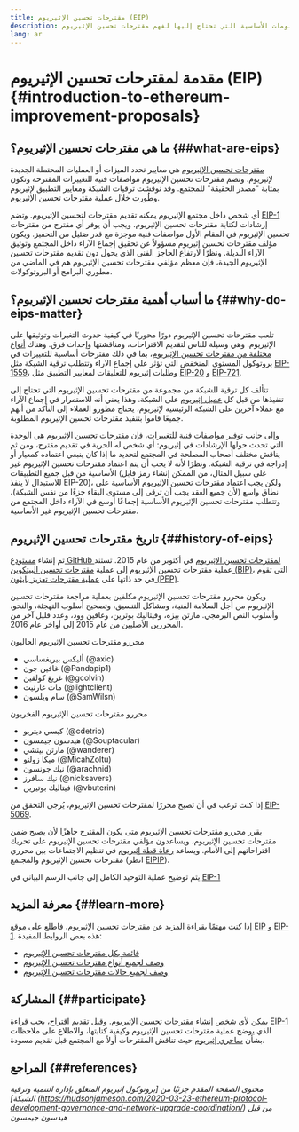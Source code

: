 ```yaml
---
title: مقترحات تحسين الإثيريوم (EIP)
description: المعلومات الأساسية التي تحتاج إليها لفهم مقترحات تحسين الإثيريوم
lang: ar
---
```


# مقدمة لمقترحات تحسين الإثيريوم (EIP) \{#introduction-to-ethereum-improvement-proposals}

## ما هي مقترحات تحسين الإثيريوم؟ \{##what-are-eips}

[مقترحات تحسين الإثيريوم](https://eips.ethereum.org/) هي معايير تحدد الميزات أو العمليات المحتملة الجديدة لإثيريوم. وتضم مقترحات تحسين الإثيريوم مواصفات فنية للتغييرات المقترحة وتكون بمثابة "مصدر الحقيقة" للمجتمع. وقد نوقشت ترقيات الشبكة ومعايير التطبيق لإثيريوم وطُورت خلال عملية مقترحات تحسين الإثيريوم.

أي شخص داخل مجتمع الإثيريوم يمكنه تقديم مقترحات لتحسين الإثيريوم. وتضم [EIP-1](https://eips.ethereum.org/EIPS/eip-1) إرشادات لكتابة مقترحات تحسين الإثيريوم. ويجب أن يوفر أي مقترح من مقترحات تحسين الإثيريوم في المقام الأول مواصفات فنية موجزة مع قدر ضئيل من التحفيز. ويكون مؤلف مقترحات تحسين إثيريوم مسؤولاً عن تحقيق إجماع الآراء داخل المجتمع وتوثيق الآراء البديلة. ونظرًا لارتفاع الحاجز الفني الذي يحول دون تقديم مقترحات تحسين الإثيريوم الجيدة، فإن معظم مؤلفي مقترحات تحسين الإثيريوم هم في الماضي من مطوري البرامج أو البروتوكولات.

## ما أسباب أهمية مقترحات تحسين الإثيريوم؟ \{##why-do-eips-matter}

تلعب مقترحات تحسين الإثيريوم دورًا محوريًا في كيفية حدوث التغيرات وتوثيقها على الإثيريوم. وهي وسيلة للناس لتقديم الاقتراحات، ومناقشتها وإحداث فرق. وهناك [أنواع مختلفة من مقترحات تحسين الإثيريوم](https://eips.ethereum.org/EIPS/eip-1#eip-types)، بما في ذلك مقترحات أساسية للتغييرات في بروتوكول المستوى المنخفض التي تؤثر على إجماع الآراء وتتطلب ترقية الشبكة مثل [EIP-1559](https://eips.ethereum.org/EIPS/eip-1559)، وطلبات إثيريوم للتعليقات لمعايير التطبيق مثل [EIP-20](https://eips.ethereum.org/EIPS/eip-20) و [EIP-721](https://eips.ethereum.org/EIPS/eip-721).

تتألف كل ترقية للشبكة من مجموعة من مقترحات تحسين الإثيريوم التي تحتاج إلى تنفيذها من قبل كل [عميل إثيريوم](/learn/#clients-and-nodes) على الشبكة. وهذا يعني أنه للاستمرار في إجماع الآراء مع عملاء آخرين على الشبكة الرئيسية لإثيريوم، يحتاج مطورو العملاء إلى التأكد من أنهم جميعًا قاموا بتنفيذ مقترحات تحسين الإثيريوم المطلوبة.

وإلى جانب توفير مواصفات فنية للتغييرات، فإن مقترحات تحسين الإثيريوم هي الوحدة التي تحدث حولها الإرشادات في إثيريوم: أي شخص له الحرية في تقديم مقترح، ومن ثم يناقش مختلف أصحاب المصلحة في المجتمع لتحديد ما إذا كان ينبغي اعتماده كمعيار أو إدراجه في ترقية الشبكة. ونظرًا لأنه لا يجب أن يتم اعتماد مقترحات تحسين الإثيريوم غير الأساسية من قبل جميع التطبيقات (على سبيل المثال، من الممكن إنشاء رمز قابل للاستبدال لا ينفذ EIP-20)، ولكن يجب اعتماد مقترحات تحسين الإثيريوم الأساسية على نطاق واسع (لأن جميع العقد يجب أن ترقى إلى مستوى البقاء جزءًا من نفس الشبكة)، وتتطلب مقترحات تحسين الإثيريوم الأساسية إجماعًا أوسع في الآراء داخل المجتمع من مقترحات تحسين الإثيريوم غير الأساسية.

## تاريخ مقترحات تحسين الإثيريوم \{##history-of-eips}

تم إنشاء [مستودع GitHub لمقترحات تحسين الإثيريوم](https://github.com/ethereum/EIPs) في أكتوبر من عام 2015. تستند عملية مقترحات تحسين الإثيريوم إلى عملية [مقترحات تحسين البيتكوين (BIP)](https://github.com/bitcoin/bips)، التي تقوم في حد ذاتها على [عملية مقترحات تعزيز بايثون (PEP)](https://www.python.org/dev/peps/).

ويكون محررو مقترحات تحسين الإثيريوم مكلفين بعملية مراجعة مقترحات تحسين الإثيريوم من أجل السلامة الفنية، ومشاكل التنسيق، وتصحيح أسلوب التهجئة، والنحو، وأسلوب النص البرمجي. مارتن بيزه، وفيتاليك بوترين، وغافين وود، وعدد قليل آخر من المحررين الأصليين من عام 2015 إلى أواخر عام 2016.

محررو مقترحات تحسين الإثيريوم الحاليون

- أليكس بيريغساسي (@axic)
- غافين جون (@Pandapip1)
- غريغ كولفين (@gcolvin)
- مات غارنيت (@lightclient)
- سام ويلسون (@SamWilsn)

محررو مقترحات تحسين الإثيريوم الفخريون

- كيسي ديتريو (@cdetrio)
- هيدسون جيمسون (@Souptacular)
- مارتن بيتشي (@wanderer)
- ميكا زولتو (@MicahZoltu)
- نيك جونسون (@arachnid)
- نيك سافرز (@nicksavers)
- فيتاليك بوتيرين (@vbuterin)

إذا كنت ترغب في أن تصبح محررًا لمقترحات تحسين الإثيريوم، يُرجى التحقق من [EIP-5069](https://eips.ethereum.org/EIPS/eip-5069).

يقرر محررو مقترحات تحسين الإثيريوم متى يكون المقترح جاهزًا لأن يصبح ضمن مقترحات تحسين الإثيريوم، ويساعدون مؤلفي مقترحات تحسين الإثيريوم على تحريك اقتراحاتهم إلى الأمام. ويساعد [رعاة قطة إثيريوم](https://ethereumcatherders.com/) في تنظيم الاجتماعات بين محرري مقترحات تحسين الإثيريوم والمجتمع (انظر [EIPIP](https://github.com/ethereum-cat-herders/EIPIP)).

يتم توضيح عملية التوحيد الكامل إلى جانب الرسم البياني في [EIP-1](https://eips.ethereum.org/EIPS/eip-1)

## معرفة المزيد \{##learn-more}

إذا كنت مهتمًا بقراءة المزيد عن مقترحات تحسين الإثيريوم، فاطلع على [موقع EIP](https://eips.ethereum.org/) و [EIP-1](https://eips.ethereum.org/EIPS/eip-1). هذه بعض الروابط المفيدة:

- [قائمة بكل مقترحات تحسين الإثيريوم](https://eips.ethereum.org/all)
- [وصف لجميع أنواع مقترحات تحسين الإثيريوم](https://eips.ethereum.org/EIPS/eip-1#eip-types)
- [وصف لجميع حالات مقترحات تحسين الإثيريوم](https://eips.ethereum.org/EIPS/eip-1#eip-process)

## المشاركة \{##participate}

يمكن لأي شخص إنشاء مقترحات تحسين الإثيريوم. وقبل تقديم اقتراح، يجب قراءة [EIP-1](https://eips.ethereum.org/EIPS/eip-1) الذي يوضح عملية مقترحات تحسين الإثيريوم وكيفية كتابتها، والاطلاع على ملاحظات بشأن [ساحري إثيريوم](https://ethereum-magicians.org/) حيث تناقش المقترحات أولاً مع المجتمع قبل تقديم مسودة.

## المراجع \{##references}

<cite class="citation">

محتوى الصفحة المقدم جزئيًا من [بروتوكول إثيريوم المتعلق بإدارة التنمية وترقية الشبكة] (https://hudsonjameson.com/2020-03-23-ethereum-protocol-development-governance-and-network-upgrade-coordination/) من قبل هيدسون جيمسون

</cite>
